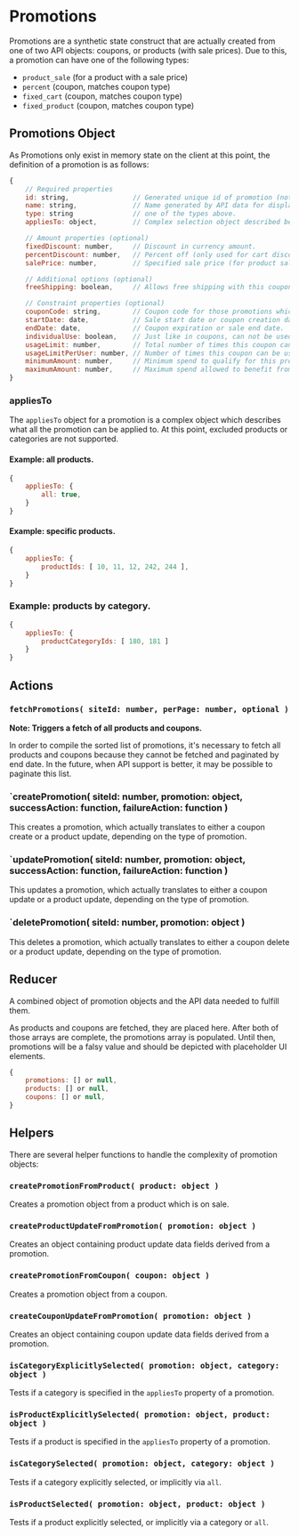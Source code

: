 # Promotions

Promotions are a synthetic state construct that are actually created from one of two API objects: coupons, or products (with sale prices). Due to this, a promotion can have one of the following types:

- `product_sale` (for a product with a sale price)
- `percent` (coupon, matches coupon type)
- `fixed_cart` (coupon, matches coupon type)
- `fixed_product` (coupon, matches coupon type)

## Promotions Object

As Promotions only exist in memory state on the client at this point, the definition of a promotion is as follows:

```js
{
	// Required properties
	id: string,                // Generated unique id of promotion (not persistent).
	name: string,              // Name generated by API data for display purposes.
	type: string               // one of the types above.
	appliesTo: object,         // Complex selection object described below.

	// Amount properties (optional)
	fixedDiscount: number,     // Discount in currency amount.
	percentDiscount: number,   // Percent off (only used for cart discount).
	salePrice: number,         // Specified sale price (for product sales).

	// Additional options (optional)
	freeShipping: boolean,     // Allows free shipping with this coupon.

	// Constraint properties (optional)
	couponCode: string,        // Coupon code for those promotions which require it.
	startDate: date,           // Sale start date or coupon creation date.
	endDate: date,             // Coupon expiration or sale end date.
	individualUse: boolean,    // Just like in coupons, can not be used with another coupon.
	usageLimit: number,        // Total number of times this coupon can be used.
	usageLimitPerUser: number, // Number of times this coupon can be used by each user.
	minimumAmount: number,     // Minimum spend to qualify for this promotion.
	maximumAmount: number,     // Maximum spend allowed to benefit from this promotion.
}
```

### appliesTo

The `appliesTo` object for a promotion is a complex object which describes what all the promotion can be applied to. At this point, excluded products or categories are not supported.

#### Example: all products.

```js
{
	appliesTo: {
		all: true,
	}
}
```

#### Example: specific products.

```js
{
	appliesTo: {
		productIds: [ 10, 11, 12, 242, 244 ],
	}
}
```

### Example: products by category.

```js
{
	appliesTo: {
		productCategoryIds: [ 180, 181 ]
	}
}
```

## Actions

### `fetchPromotions( siteId: number, perPage: number, optional )`

**Note: Triggers a fetch of all products and coupons.**

In order to compile the sorted list of promotions, it's necessary to fetch all products and coupons because they cannot be fetched and paginated by end date. In the future, when API support is better, it may be possible to paginate this list.

### `createPromotion( siteId: number, promotion: object, successAction: function, failureAction: function )

This creates a promotion, which actually translates to either a coupon create or a product update, depending on the type of promotion.

### `updatePromotion( siteId: number, promotion: object, successAction: function, failureAction: function )

This updates a promotion, which actually translates to either a coupon update or a product update, depending on the type of promotion.

### `deletePromotion( siteId: number, promotion: object )

This deletes a promotion, which actually translates to either a coupon delete or a product update, depending on the type of promotion.

## Reducer

A combined object of promotion objects and the API data needed to fulfill them.

As products and coupons are fetched, they are placed here. After both of those arrays are complete, the promotions array is populated. Until then, promotions will be a falsy value and should be depicted with placeholder UI elements.

```js
{
	promotions: [] or null,
	products: [] or null,
	coupons: [] or null,
}
```

## Helpers

There are several helper functions to handle the complexity of promotion objects:

### `createPromotionFromProduct( product: object )`

Creates a promotion object from a product which is on sale.

### `createProductUpdateFromPromotion( promotion: object )`

Creates an object containing product update data fields derived from a promotion.

### `createPromotionFromCoupon( coupon: object )`

Creates a promotion object from a coupon.

### `createCouponUpdateFromPromotion( promotion: object )`

Creates an object containing coupon update data fields derived from a promotion.

### `isCategoryExplicitlySelected( promotion: object, category: object )`

Tests if a category is specified in the `appliesTo` property of a promotion.

### `isProductExplicitlySelected( promotion: object, product: object )`

Tests if a product is specified in the `appliesTo` property of a promotion.

### `isCategorySelected( promotion: object, category: object )`

Tests if a category explicitly selected, or implicitly via `all`.

### `isProductSelected( promotion: object, product: object )`

Tests if a product explicitly selected, or implicitly via a category or `all`.
